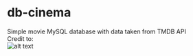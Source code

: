 # db-cinema
Simple movie MySQL database with data taken from TMDB API  
Credit to:  
![alt text](https://www.themoviedb.org/assets/2/v4/logos/v2/blue_long_1-8ba2ac31f354005783fab473602c34c3f4fd207150182061e425d366e4f34596.svg "TMDB logo")
